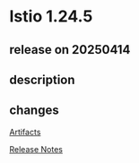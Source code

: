# Istio 1.24.5

## release on 20250414

## description

## changes

<a href="http://gcsweb.istio.io/gcs/istio-release/releases/1.24.5/" rel="nofollow">Artifacts</a>

<a href="https://istio.io/news/releases/1.24.x/announcing-1.24.5/" rel="nofollow">Release Notes</a>

